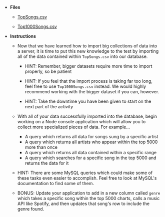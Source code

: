 * **Files**

	* [TopSongs.csv](Activities\2-Top5000CodeTopSongs.csv)

	* [Top1000Songs.csv](Activities\2-Top5000Code\Top1000Songs.csv)

* **Instructions**

	* Now that we have learned how to import big collections of data into a server, it is time to put this new knowledge to the test by importing all of the data contained within `TopSongs.csv` into our database.

		* HINT: Remember, bigger datasets require more time to import properly, so be patient

		* HINT: If you feel that the import process is taking far too long, feel free to use `Top1000Songs.csv` instead. We would highly recommend working with the bigger dataset if you can, however.

		* HINT: Take the downtime you have been given to start on the next part of the activity

	* With all of your data successfully imported into the database, begin working on a Node console application which will allow you to collect more specialized pieces of data. For example...

		* A query which returns all data for songs sung by a specific artist
		* A query which returns all artists who appear within the top 5000 more than once
		* A query which returns all data contained within a specific range
		* A query which searches for a specific song in the top 5000 and returns the data for it

	* HINT: There are some MySQL queries which could make some of these tasks even easier to accomplish. Feel free to look at MySQL's documentation to find some of them.

	* BONUS: Update your application to add in a new column called `genre` which takes a specific song within the top 5000 charts, calls a music API like Spotify, and then updates that song's row to include the genre found.




